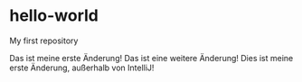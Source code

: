 # hello-world
My first repository

Das ist meine erste Änderung!
Das ist eine weitere Änderung!
Dies ist meine erste Änderung, außerhalb von IntelliJ!
